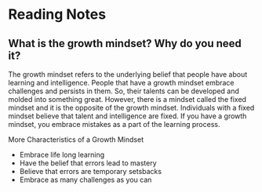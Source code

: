 # Reading Notes
## What is the growth mindset? Why do you need it?

The growth mindset refers to the underlying belief that people have about learning and intelligence. People that have a growth mindset embrace challenges and persists in them. So, their talents can be developed and molded into something great. However, there is a mindset called the fixed mindset and it is the opposite of the growth mindset. Individuals with a fixed mindset believe that talent and intelligence are fixed. If you have a growth mindset, you embrace mistakes as a part of the learning process.

More Characteristics of a Growth Mindset
- Embrace life long learning
- Have the belief that errors lead to mastery
- Believe that errors are temporary setsbacks
- Embrace as many challenges as you can
